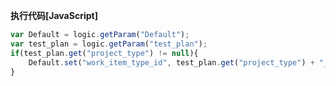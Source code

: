 <p class="panel-title"><b>执行代码[JavaScript]</b></p>

```javascript
var Default = logic.getParam("Default");
var test_plan = logic.getParam("test_plan");
if(test_plan.get("project_type") != null){
    Default.set("work_item_type_id", test_plan.get("project_type") + "_bug");
}
```
